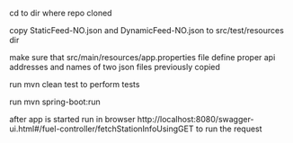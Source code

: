 cd to dir where repo cloned

copy StaticFeed-NO.json and DynamicFeed-NO.json to src/test/resources dir

make sure that src/main/resources/app.properties file define proper api addresses and names of two json files previously copied

run mvn clean test to perform tests

run mvn spring-boot:run

after app is started run in browser http://localhost:8080/swagger-ui.html#/fuel-controller/fetchStationInfoUsingGET to run the request